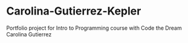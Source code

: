 # Carolina-Gutierrez-Kepler
Portfolio project for Intro to Programming course with Code the Dream
Carolina Gutierrez